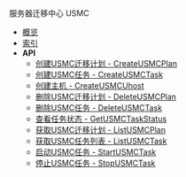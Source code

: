 <div class="sidebar_title ">服务器迁移中心 USMC</div>


- [概览](api/usmc-api/README.md)
- [索引](api/usmc-api/index.md)
- **API**
    - [创建USMC迁移计划 - CreateUSMCPlan](api/usmc-api/create_usmc_plan)
    - [创建USMC任务 - CreateUSMCTask](api/usmc-api/create_usmc_task)
    - [创建主机 - CreateUSMCUhost](api/usmc-api/create_usmc_uhost)
    - [删除USMC迁移计划 - DeleteUSMCPlan](api/usmc-api/delete_usmc_plan)
    - [删除USMC任务 - DeleteUSMCTask](api/usmc-api/delete_usmc_task)
    - [查看任务状态 - GetUSMCTaskStatus](api/usmc-api/get_usmc_task_status)
    - [获取USMC迁移计划 - ListUSMCPlan](api/usmc-api/list_usmc_plan)
    - [获取USMC任务列表 - ListUSMCTask](api/usmc-api/list_usmc_task)
    - [启动USMC任务 - StartUSMCTask](api/usmc-api/start_usmc_task)
    - [停止USMC任务 - StopUSMCTask](api/usmc-api/stop_usmc_task)
